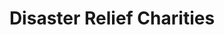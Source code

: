 ---
layout: category
category: disaster-relief-charities
title: Disaster Relief Charities
description: Charities that provide immediate assistance and long-term support to communities affected by natural disasters and encourage people to donate to support their efforts. These charities may provide food, shelter, medical care, and other resources to those affected by disasters.
permalink: /disaster-relief-charities/
---